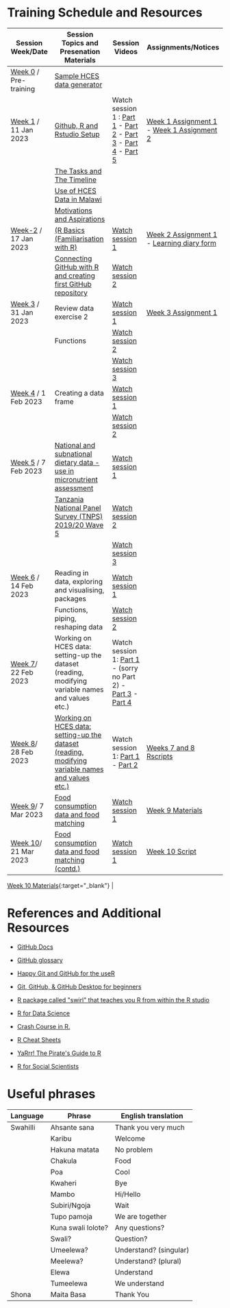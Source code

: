 # Training Schedule and Resources

| Session Week/Date               | Session Topics and Presenation Materials                                                                                                                                   | Session Videos                                                                                                                                                                                                                                                                                                                                                                                                                                                                                                            | Assignments/Notices                                                                                                                                                                                                                                                 |
|---------------------------------|----------------------------------------------------------------------------------------------------------------------------------------------------------------------------|---------------------------------------------------------------------------------------------------------------------------------------------------------------------------------------------------------------------------------------------------------------------------------------------------------------------------------------------------------------------------------------------------------------------------------------------------------------------------------------------------------------------------|---------------------------------------------------------------------------------------------------------------------------------------------------------------------------------------------------------------------------------------------------------------------|
| [Week 0](Week-0) / Pre-training | [Sample HCES data generator](Week-0/random_hces_generator.R)                                                                                                               |                                                                                                                                                                                                                                                                                                                                                                                                                                                                                                                           |                                                                                                                                                                                                                                                                     |
| [Week 1](Week-1) / 11 Jan 2023  | [Github, R and Rstudio Setup](https://dzvoti.github.io/TFNC-Training/Week-1/Materials/presentation/TFNC-Week1.html)                                                        | Watch session 1 : [Part 1](https://drive.google.com/file/d/1hXxtbJh-r5nDvHmAMsuuocEIZ7zjqyBE/view?usp=share_link) - [Part 2](https://drive.google.com/file/d/1FYrgtluVn1A8SJHOmNW3MswKdb_BYv0K/view?usp=share_link) - [Part 3](https://drive.google.com/file/d/1U2M0gf1TJ8UxbBmeut-_y2-MdMzzg23Q/view?usp=share_link) - [Part 4](https://drive.google.com/file/d/1ko5_xQF1VWTCznKKXrZ54SZ1uCc1ucyu/view?usp=share_link) - [Part 5](https://drive.google.com/file/d/10dopw59KEgFPV2KNtgi07h1BI_HvB5ED/view?usp=share_link) | [Week 1 Assignment 1](https://github.com/dzvoti/TFNC-Training/issues/1) - [Week 1 Assignment 2](https://github.com/dzvoti/TFNC-Training/issues/2)                                                                                                                   |
|                                 | [The Tasks and The Timeline](https://dzvoti.github.io/TFNC-Training/Week-1/TFNC_small_group_training_intro_20230112.pdf)                                                   |                                                                                                                                                                                                                                                                                                                                                                                                                                                                                                                           |                                                                                                                                                                                                                                                                     |
|                                 | [Use of HCES Data in Malawi](https://dzvoti.github.io/TFNC-Training/Week-1/Use_of_HCES_data.pdf)                                                                           |                                                                                                                                                                                                                                                                                                                                                                                                                                                                                                                           |                                                                                                                                                                                                                                                                     |
|                                 | [Motivations and Aspirations](https://dzvoti.github.io/TFNC-Training/Week-0/Motivations_and_aspirations.pdf)                                                               |                                                                                                                                                                                                                                                                                                                                                                                                                                                                                                                           |                                                                                                                                                                                                                                                                     |
| [Week-2](Week-2) / 17 Jan 2023  | [(R Basics (Familiarisation with R)](https://dzvoti.github.io/TFNC-Training/Week-2/Materials/Week2_RBasics.pdf)                                                            | [Watch session 1](https://drive.google.com/file/d/1RZSdeQcjpH9-bik_W3F2dddXKdGv5La2/view?usp=sharing)                                                                                                                                                                                                                                                                                                                                                                                                                     | [Week 2 Assignment 1](https://dzvoti.github.io/TFNC-Training/Week-2/Materials/Week-2-Assignment.html.) - [Learning diary form](https://docs.google.com/document/d/127NUCLkxTaVi5RnlGi5yaiSkKIBLh3VZ/edit?usp=sharing&ouid=107126292099035873011&rtpof=true&sd=true) |
|                                 | [Connecting GitHub with R and creating first GitHub repository](https://dzvoti.github.io/TFNC-Training/Week-2/Materials/Week-2-GitHub-R.html)                              | [Watch session 2](https://drive.google.com/file/d/1gd93-7JBOEFJlKDKn8xnHBaYI2b7t9_w/view?usp=sharing)                                                                                                                                                                                                                                                                                                                                                                                                                     |                                                                                                                                                                                                                                                                     |
| [Week 3](Week-3) / 31 Jan 2023  | Review data exercise 2                                                                                                                                                     | [Watch session 1](https://drive.google.com/file/d/1d3z1HhFKaAMg_eOSiyR4_O7aNPROwNCT/view?usp=share_link)                                                                                                                                                                                                                                                                                                                                                                                                                  | [Week 3 Assignment 1](https://dzvoti.github.io/TFNC-Training/Week-4/week-4-assignment.html)                                                                                                                                                                         |
|                                 | Functions                                                                                                                                                                  | [Watch session 2](https://drive.google.com/file/d/1HOHtvnsEzJeLlD5yY2PjtUO5dYIDH06J/view?usp=share_link)                                                                                                                                                                                                                                                                                                                                                                                                                  |                                                                                                                                                                                                                                                                     |
|                                 |                                                                                                                                                                            | [Watch session 3](https://drive.google.com/file/d/13_xNwZiqVUBai64cds4lutmZLHHmc6M-/view?usp=share_link)                                                                                                                                                                                                                                                                                                                                                                                                                  |                                                                                                                                                                                                                                                                     |
| [Week 4](Week-4) / 1 Feb 2023   | Creating a data frame                                                                                                                                                      | [Watch session 1](https://drive.google.com/file/d/1bt6XV3PLouC6Gy-Zf9wcX0TSZwHoquiN/view?usp=share_link)                                                                                                                                                                                                                                                                                                                                                                                                                  |                                                                                                                                                                                                                                                                     |
|                                 |                                                                                                                                                                            | [Watch session 2](https://drive.google.com/file/d/1Ww5uF3y9-a3jIwXx5VmtnUCjwQZdDqsr/view?usp=share_link)                                                                                                                                                                                                                                                                                                                                                                                                                  |                                                                                                                                                                                                                                                                     |
| [Week 5](Week-5) / 7 Feb 2023             | [National and subnational dietary data - use in micronutrient assessment](https://dzvoti.github.io/TFNC-Training/Week-5/Intro-HCES-food-consumption_Edward_2022-02-07.pdf) | [Watch session 1](https://drive.google.com/file/d/1jWGjP8QSA0rlmFUt_UCGysnlS3wrBpid/view?usp=share_link)                                                                                                                                                                                                                                                                                                                                                                                                                  |                                                                                                                                                                                                                                                                     |
|                                 | [Tanzania National Panel Survey (TNPS) 2019/20 Wave 5](https://dzvoti.github.io/TFNC-Training/Week-5/TNPSintroRG.pdf)                                                      | [Watch session 2](https://drive.google.com/file/d/1mLY-MmJItUwPoj6dgztT1ycx6jIMabCc/view?usp=share_link)                                                                                                                                                                                                                                                                                                                                                                                                                  |                                                                                                                                                                                                                                                                     |
|                                 |                                                                                                                                                                            | [Watch session 3](https://drive.google.com/file/d/1Nw41FZ_GKMoSLUwNrBu0HekCaooTYifv/view?usp=share_link)                                                                                                                                                                                                                                                                                                                                                                                                                  |                                                                                                                                                                                                                                                                     |
| [Week 6](Week-6) / 14 Feb 2023            | Reading in data, exploring and visualising, packages                                                                                                                       | [Watch session 1](https://drive.google.com/file/d/1UgCoXlqJEAsVbJcjcG3cuCG-Sjfd72Sh/view?usp=share_link)                                                                                                                                                                                                                                                                                                                                                                                                                  |                                                                                                                                                                                                                                                                     |
|                                 | Functions, piping, reshaping data                                                                                                                                          | [Watch session 2](https://drive.google.com/file/d/1Ots78R2UDHTXvPiLlHJKPsv-iWQXfRge/view?usp=share_link)                                                                                                                                                                                                                                                                                                                                                                                                                  |                                                                                                                                                                                                                                                                     |
| [Week 7](Week-7)/ 22 Feb 2023            | Working on HCES data: setting-up the dataset (reading, modifying variable names and values etc.)                                                                           | Watch session 1: [Part 1](https://drive.google.com/file/d/1GTJijlScPWH-Jghsk6B-31b4m0LVu_hp/view?usp=share_link) - (sorry no Part 2) - [Part 3](https://drive.google.com/file/d/1rXQt-jd-cPAnWSYs__kCxy6RxVCIDSaC/view?usp=share_link) - [Part 4](https://drive.google.com/file/d/1v1JnahT8I8NZCjs8cxic8dpXcWwZCUgr/view?usp=share_link)                                                                                                                                                                                                                                                                                                                                                                                                                                                             |                                                                                                                                                                                    |                                                                                                                                                   |
| [Week 8](Week-8)/ 28 Feb 2023            | [Working on HCES data: setting-up the dataset (reading, modifying variable names and values etc.)](https://github.com/dzvoti/TFNC-Training/blob/main/TFNC_Rintro.pdf)                                                                           | Watch session 1: [Part 1](https://drive.google.com/file/d/14p3RoKNLitDy4rozj7CmB0zgQPqwbJsi/view?usp=share_link) - [Part 2](https://drive.google.com/file/d/1QueSHxQXdTr6PtwL4VDIuZfPmV4gnSFi/view?usp=share_link)                                                                                                                                                                                                                                                                                                                                                                                                                                                             |       [Weeks 7 and 8 Rscripts](https://github.com/dzvoti/TFNC-Training/blob/main/TFNCtraining20130228.Rmd)                 |  
| [Week 9](Week-9)/ 7 Mar 2023            | [Food consumption data and food matching](https://github.com/dzvoti/TFNC-Training/blob/main/Week-9/Materials/2023-03-06_Food-composition-and-food-matching.pdf)                                                                          | [Watch session 1](https://drive.google.com/file/d/1UnCgVATfy49R2-31gDsfgJwcZBqAo0WY/view?usp=share_link)                                                                                                                                                                                                                                        |       [Week 9 Materials](https://github.com/dzvoti/TFNC-Training/tree/main/Week-9/Materials)                 |  
| [Week 10](Week-10)/ 21 Mar 2023            | [Food consumption data and food matching (contd.)](https://github.com/dzvoti/TFNC-Training/blob/main/Week-9/Materials/2023-03-06_Food-composition-and-food-matching.pdf)                                                                          | [Watch session 1](https://drive.google.com/file/d/1BluRJwP93Kf-Pzh0OEiZ9UmqAdQw0MvU/view?usp=share_link)                                                                                                                                                                                                                                        |       [Week 10 Script](https://github.com/dzvoti/TFNC-Training/blob/main/Week-10/Materials/matching_activity1.R) 

[Week 10 Materials](https://github.com/dzvoti/TFNC-Training/blob/main/Week-10/Materials/food-matching.html){:target="_blank"} |  

# References and Additional Resources

-   [GitHub Docs](https://docs.github.com/en)

-   [GitHub glossary](https://docs.github.com/en/get-started/quickstart/github-glossary)

-   [Happy Git and GitHub for the useR](https://happygitwithr.com/)

-   [Git, GitHub, & GitHub Desktop for beginners](https://www.youtube.com/watch?v=8Dd7KRpKeaE)

-   [R package called "swirl" that teaches you R from within the R studio](https://swirlstats.com)

-   [R for Data Science](https://r4ds.had.co.nz/index.html)

-   [Crash Course in R.](https://kirstenmorehouse.wordpress.com/354-2/topic-1-crash-course-in-r/)

-   [R Cheat Sheets](https://posit.co/resources/cheatsheets/)

-   [YaRrr! The Pirate's Guide to R](https://bookdown.org/ndphillips/YaRrr/)

-   [R for Social Scientists](https://datacarpentry.org/r-socialsci/)

# Useful phrases

| Language | Phrase             | English translation    |
|----------|--------------------|------------------------|
| Swahilli | Ahsante sana       | Thank you very much    |
|          | Karibu             | Welcome                |
|          | Hakuna matata      | No problem             |
|          | Chakula            | Food                   |
|          | Poa                | Cool                   |
|          | Kwaheri            | Bye                    |
|          | Mambo              | Hi/Hello               |
|          | Subiri/Ngoja       | Wait                   |
|          | Tupo pamoja        | We are together        |
|          | Kuna swali lolote? | Any questions?         |
|          | Swali?             | Question?              |
|          | Umeelewa?          | Understand? (singular) |
|          | Meelewa?           | Understand? (plural)   |
|          | Elewa              | Understand             |
|          | Tumeelewa          | We understand          |
| Shona    | Maita Basa         | Thank You              |
